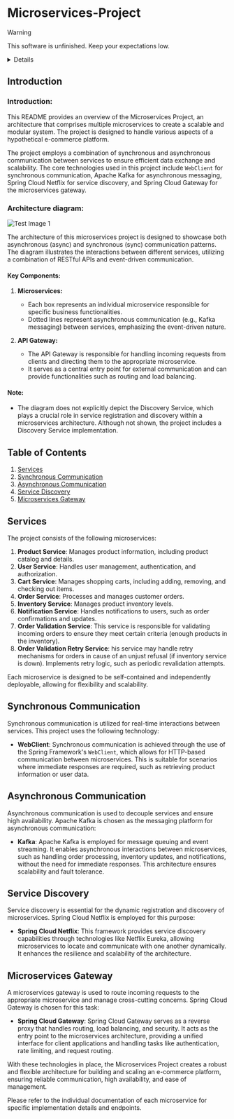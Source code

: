 # Microservices-Project 
 
> [!WARNING]
> This software is unfinished. Keep your expectations low.
> <details>
> <br>
> Please be aware that this project is currently in an unfinished state and may have incomplete features or issues. While we are actively working on it, there might be bugs, missing functionality, or unpolished areas. 
> <br><br>
> If you encounter any issues, have feedback, or want to provide tips or suggestions for improvement, we welcome your input. Feel free to reach out to us at `mellau.mark12@gmail.com` with your feedback and concerns. Your input will be greatly appreciated in helping us improve this project.
> </details>


## Introduction

### Introduction:
This README provides an overview of the Microservices Project, an architecture that comprises multiple microservices to create a scalable and modular system. The project is designed to handle various aspects of a hypothetical e-commerce platform.

The project employs a combination of synchronous and asynchronous communication between services to ensure efficient data exchange and scalability. The core technologies used in this project include `WebClient` for synchronous communication, Apache Kafka for asynchronous messaging, Spring Cloud Netflix for service discovery, and Spring Cloud Gateway for the microservices gateway.

### Architecture diagram:
![Test Image 1](utils/architechture.png)

The architecture of this microservices project is designed to showcase both asynchronous (async) and synchronous (sync) communication patterns. The diagram illustrates the interactions between different services, utilizing a combination of RESTful APIs and event-driven communication.

#### Key Components:

1. **Microservices:**
    - Each box represents an individual microservice responsible for specific business functionalities.
    - Dotted lines represent asynchronous communication (e.g., Kafka messaging) between services, emphasizing the event-driven nature.

2. **API Gateway:**
    - The API Gateway is responsible for handling incoming requests from clients and directing them to the appropriate microservice.
    - It serves as a central entry point for external communication and can provide functionalities such as routing and load balancing.

#### Note:
- The diagram does not explicitly depict the Discovery Service, which plays a crucial role in service registration and discovery within a microservices architecture. Although not shown, the project includes a Discovery Service implementation.


## Table of Contents
1. [Services](#services)
2. [Synchronous Communication](#synchronous-communication)
3. [Asynchronous Communication](#asynchronous-communication)
4. [Service Discovery](#service-discovery)
5. [Microservices Gateway](#microservices-gateway)

## Services

The project consists of the following microservices:

1. **Product Service**: Manages product information, including product catalog and details.
2. **User Service**: Handles user management, authentication, and authorization.
3. **Cart Service**: Manages shopping carts, including adding, removing, and checking out items.
4. **Order Service**: Processes and manages customer orders.
5. **Inventory Service**: Manages product inventory levels.
6. **Notification Service**: Handles notifications to users, such as order confirmations and updates.
7. **Order Validation Service**: This service is responsible for validating incoming orders to ensure they meet certain criteria (enough products in the inventory).
8. **Order Validation Retry Service**: his service may handle retry mechanisms for orders in cause of an unjust refusal (if inventory service is down).
   Implements retry logic, such as periodic revalidation attempts.

Each microservice is designed to be self-contained and independently deployable, allowing for flexibility and scalability.

## Synchronous Communication

Synchronous communication is utilized for real-time interactions between services. This project uses the following technology:

- **WebClient**: Synchronous communication is achieved through the use of the Spring Framework's `WebClient`, which allows for HTTP-based communication between microservices. This is suitable for scenarios where immediate responses are required, such as retrieving product information or user data.

## Asynchronous Communication

Asynchronous communication is used to decouple services and ensure high availability. Apache Kafka is chosen as the messaging platform for asynchronous communication:

- **Kafka**: Apache Kafka is employed for message queuing and event streaming. It enables asynchronous interactions between microservices, such as handling order processing, inventory updates, and notifications, without the need for immediate responses. This architecture ensures scalability and fault tolerance.

## Service Discovery

Service discovery is essential for the dynamic registration and discovery of microservices. Spring Cloud Netflix is employed for this purpose:

- **Spring Cloud Netflix**: This framework provides service discovery capabilities through technologies like Netflix Eureka, allowing microservices to locate and communicate with one another dynamically. It enhances the resilience and scalability of the architecture.

## Microservices Gateway

A microservices gateway is used to route incoming requests to the appropriate microservice and manage cross-cutting concerns. Spring Cloud Gateway is chosen for this task:

- **Spring Cloud Gateway**: Spring Cloud Gateway serves as a reverse proxy that handles routing, load balancing, and security. It acts as the entry point to the microservices architecture, providing a unified interface for client applications and handling tasks like authentication, rate limiting, and request routing.

With these technologies in place, the Microservices Project creates a robust and flexible architecture for building and scaling an e-commerce platform, ensuring reliable communication, high availability, and ease of management.

Please refer to the individual documentation of each microservice for specific implementation details and endpoints.
